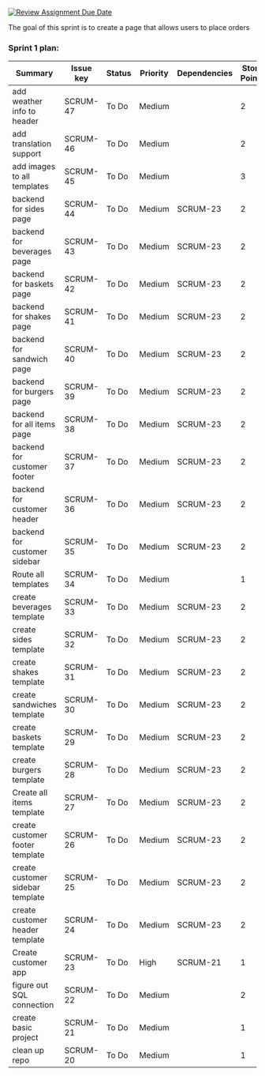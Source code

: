 [![Review Assignment Due Date](https://classroom.github.com/assets/deadline-readme-button-24ddc0f5d75046c5622901739e7c5dd533143b0c8e959d652212380cedb1ea36.svg)](https://classroom.github.com/a/ttC5_kKh)

The goal of this sprint is to create a page that allows users to place orders

### Sprint 1 plan:

| Summary                     | Issue key | Status | Priority | Dependencies | Story Points | Time Spent |
|-----------------------------|-----------|--------|----------|--------------|--------------|------------|
| add weather info to header  | SCRUM-47 | To Do  | Medium   |              | 2            | 0          |
| add translation support     | SCRUM-46 | To Do  | Medium   |              | 2            | 0          |
| add images to all templates | SCRUM-45 | To Do  | Medium   |              | 3            | 0          |
| backend for sides page      | SCRUM-44 | To Do  | Medium   | SCRUM-23     | 2            | 0          |
| backend for beverages page  | SCRUM-43 | To Do  | Medium   | SCRUM-23     | 2            | 0          |
| backend for baskets page    | SCRUM-42 | To Do  | Medium   | SCRUM-23     | 2            | 0          |
| backend for shakes page     | SCRUM-41 | To Do  | Medium   | SCRUM-23     | 2            | 0          |
| backend for sandwich page   | SCRUM-40 | To Do  | Medium   | SCRUM-23     | 2            | 0          |
| backend for burgers page    | SCRUM-39 | To Do  | Medium   | SCRUM-23     | 2            | 0          |
| backend for all items page  | SCRUM-38 | To Do  | Medium   | SCRUM-23     | 2            | 0          |
| backend for customer footer | SCRUM-37 | To Do  | Medium   | SCRUM-23     | 2            | 0          |
| backend for customer header | SCRUM-36 | To Do  | Medium   | SCRUM-23     | 2            | 0          |
| backend for customer sidebar| SCRUM-35 | To Do  | Medium   | SCRUM-23     | 2            | 0          |
| Route all templates         | SCRUM-34 | To Do  | Medium   |              | 1            | 0          |
| create beverages template   | SCRUM-33 | To Do  | Medium   | SCRUM-23     | 2            | 0          |
| create sides template       | SCRUM-32 | To Do  | Medium   | SCRUM-23     | 2            | 0          |
| create shakes template      | SCRUM-31 | To Do  | Medium   | SCRUM-23     | 2            | 0          |
| create sandwiches template  | SCRUM-30 | To Do  | Medium   | SCRUM-23     | 2            | 0          |
| create baskets template     | SCRUM-29 | To Do  | Medium   | SCRUM-23     | 2            | 0          |
| create burgers template     | SCRUM-28 | To Do  | Medium   | SCRUM-23     | 2            | 0          |
| Create all items template   | SCRUM-27 | To Do  | Medium   | SCRUM-23     | 2            | 0          |
| create customer footer template | SCRUM-26 | To Do  | Medium   | SCRUM-23 | 2            | 0          |
| create customer sidebar template | SCRUM-25 | To Do  | Medium | SCRUM-23 | 2          | 0          |
| create customer header template | SCRUM-24 | To Do  | Medium | SCRUM-23 | 2          | 0          |
| Create customer app         | SCRUM-23 | To Do  | High     | SCRUM-21     | 1            | 0          |
| figure out SQL connection   | SCRUM-22 | To Do  | Medium   |              | 2            | 0          |
| create basic project        | SCRUM-21 | To Do  | Medium   |              | 1            | 0          |
| clean up repo               | SCRUM-20 | To Do  | Medium   |              | 1            | 0          |
